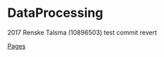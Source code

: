 # DataProcessing
2017
Renske Talsma (10896503)
test commit revert

[Pages](https://vluuks.github.io/DataProcessing/)